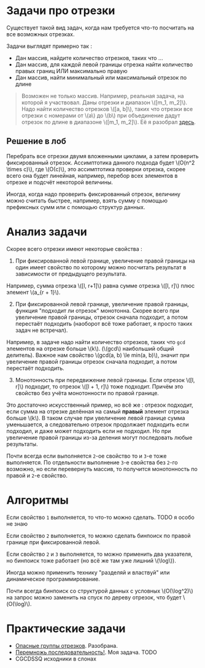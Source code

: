 # Задачи про отрезки

Существует такой вид задач, когда нам требуется что-то посчитать на все возможных отрезках. 

Задачи выглядят примерно так : 
* Дан массив, найдите количество отрезков, таких что ... 
* Дан массив, для каждой левой границы отрезка найти количество правых границ ИЛИ максимально правую
* Дан массив, найти минимальный или максимальный отрезок по длине

> Возможен не только массив. Например, реальная задача, на которой я участвовал.
Даны отрезки и диапазон \\([m_1, m_2]\\). Надо найти количество отрезков \\([a, b]\\), таких что отрезки все отрезки с номерами от \\(a\\) до \\(b\\) при объединение дадут отрезок по длине в диапазоне \\([m_1, m_2]\\). Её я разобрал [здесь](../tasks/cnt-segments-segments.md).

## Решение в лоб

Перебрать все отрезки двумя вложенными циклами, а затем проверить фиксированный отрезок. Ассимптотика данного подхода будет \\(O(n^2 \times c)\\), где \\(O(с)\\), это ассимптотика проверки отрезка, скорее всего она будет линейная, например, перебор всех элементов в отрезке и подсчёт некоторой величины.

Иногда, когда надо проверить фиксированный отрезок, величину можно считать быстрее, например, взять сумму с помощью префиксных сумм или с помощью структур данных.

# Анализ задачи

Скорее всего отрезки имеют некоторые свойства :

1. При фиксированной левой границе, увеличение правой границы на один имеет свойство по которому можно посчитать результат в зависимости от предыдущего результата.

Например, сумма отрезка \\([l, r+1]\\) равна сумме отрезка \\([l, r]\\) плюс элемент \\(a_{r + 1}\\).

2. При фиксированной левой границе, увеличение правой границы, функция "подходит ли отрезок" монотонна. Скорее всего при увеличение правой границы, отрезок сначала подходит, а потом перестаёт подходить (наоборот всё тоже работает, я просто таких задач не встречал). 

Например, в задаче надо найти количество отрезков, таких что `gcd` элементов на отрезке больше \\(k\\). (\\(gcd\\) наибольший общий делитель). Важное нам свойство \\(gcd(a, b) \le min(a, b)\\), значит при увеличение правой границы отрезок сначала подходит, а потом перестаёт подходить.

3. Монотонность при передвижение левой границы. Если отрезок \\([l, r]\\) подходит, то 
отрезок \\([l + 1, r]\\) тоже подходит. Причём это свойство без учёта монотонности по правой границе.

Это достаточно искусственный пример, но всё же : отрезок подходит, если сумма на отрезке делённая на самый **правый** элемент отрезка больше \\(k\\). В таком случае при увеличение левой границе сумма уменьшается, а следовательно отрезок продолжает подходить если подходил, и даже может подходить если не подходил. Но при увеличение правой границы из-за деления могут последовать любые результаты.

Почти всегда если выполняется `2`-ое свойство то и `3`-е тоже выполняется. По отдельности выполнение `3`-е свойства без `2`-го возможно, но  если перевернуть массив, то получится монотонность по правой и `2`-е свойство.

# Алгоритмы

Если свойство `1` выполняется, то что-то можно сделать. TODO я особо не знаю

Если свойство `2` выполняется, то можно сделать бинпоиск по правой границе при фиксированной левой.

Если свойство `2` и `3` выполняется, то можно применить два указателя, но бинпоиск тоже работает (но всё же там уже лишний \\(\log\\)).

Иногда можно применить технику "разделяй и властвуй" или динамическое программирование.

Почти всегда бинпоиск со структурой данных с условных \\(O(\log^2)\\) на запрос можно заменить на спуск по дереву отрезок, что будет \\(O(\log)\\).

# Практические задачи

* [Опасные группы отрезков](../tasks/cnt-segments-segments.md). Разобрана.
* [Перемножь последовательность!](). Моя задача. TODO
* CGCDSSQ исходники в слонах
